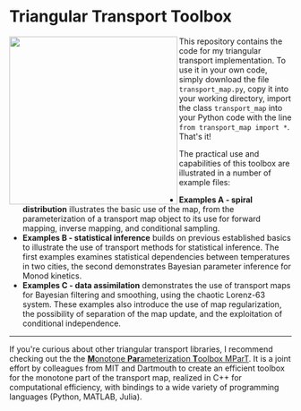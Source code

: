 # Triangular Transport Toolbox

<img align="left" src="https://github.com/MaxRamgraber/Triangular-Transport-Toolbox/blob/main/figures/spiral_animated.gif" height="300px">

This repository contains the code for my triangular transport implementation. To use it in your own code, simply download the file `transport_map.py`, copy it into your working directory, import the class `transport_map` into your Python code with the line `from transport_map import *`. That's it!

The practical use and capabilities of this toolbox are illustrated in a number of example files:

 - **Examples A - spiral distribution** illustrates the basic use of the map, from the parameterization of a transport map object to its use for forward mapping, inverse mapping, and conditional sampling.
 - **Examples B - statistical inference** builds on previous established basics to illustrate the use of transport methods for statistical inference. The first examples examines statistical dependencies between temperatures in two cities, the second demonstrates Bayesian parameter inference for Monod kinetics.
 - **Examples C - data assimilation** demonstrates the use of transport maps for Bayesian filtering and smoothing, using the chaotic Lorenz-63 system. These examples also introduce the use of map regularization, the possibility of separation of the map update, and the exploitation of conditional independence.

---

If you're curious about other triangular transport libraries, I recommend checking out the the [**M**onotone **Par**ameterization **T**oolbox MParT](https://measuretransport.github.io/MParT/). It is a joint effort by colleagues from MIT and Dartmouth to create an efficient toolbox for the monotone part of the transport map, realized in C++ for computational efficiency, with bindings to a wide variety of programming languages (Python, MATLAB, Julia). 
